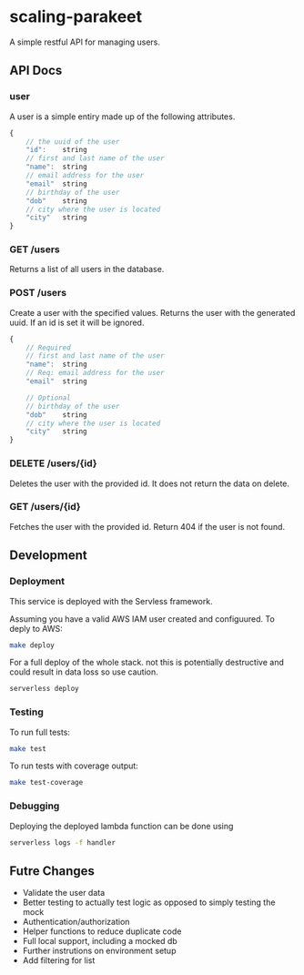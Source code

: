 # scaling-parakeet

A simple restful API for managing users.

## API Docs

### user

A user is a simple entiry made up of the following attributes.

```javascript
{
    // the uuid of the user
    "id":    string
    // first and last name of the user
    "name":  string
    // email address for the user
    "email"  string
    // birthday of the user
    "dob"    string
    // city where the user is located
    "city"   string
}
```

### GET /users

Returns a list of all users in the database.

### POST /users

Create a user with the specified values. Returns the user with the generated uuid. If an id is set it will be ignored.

```javascript
{
    // Required
    // first and last name of the user
    "name":  string
    // Req: email address for the user
    "email"  string

    // Optional
    // birthday of the user
    "dob"    string
    // city where the user is located
    "city"   string
}
```

### DELETE /users/{id}

Deletes the user with the provided id. It does not return the data on delete.

### GET /users/{id}

Fetches the user with the provided id. Return 404 if the user is not found.

## Development

### Deployment

This service is deployed with the Servless framework.

Assuming you have a valid AWS IAM user created and configuured. To deply to AWS:

```bash
make deploy
```

For a full deploy of the whole stack. not this is potentially destructive and could result in data loss so use caution.

```bash
serverless deploy
```

### Testing

To run full tests:

```bash
make test
```

To run tests with coverage output:

```bash
make test-coverage
```

### Debugging

Deploying the deployed lambda function can be done using

```bash
serverless logs -f handler
```

## Futre Changes

* Validate the user data
* Better testing to actually test logic as opposed to simply testing the mock
* Authentication/authorization
* Helper functions to reduce duplicate code
* Full local support, including a mocked db
* Further instrutions on environment setup
* Add filtering for list
